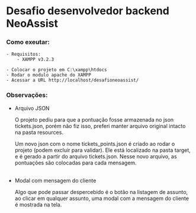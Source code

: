 # Desafio desenvolvedor backend NeoAssist

### Como exeutar:

    - Requisitos:
        - XAMPP v3.2.3

    - Colocar o projeto em C:\xampp\htdocs
    - Rodar o modulo apache do XAMPP
    - Acessar a URL http://localhost/desafioneoassist/

### Observações:
    
* Arquivo JSON

    O projeto pediu para que a pontuação fosse armazenada no json tickets.json, porém não fiz isso, 
    preferi manter arquivo original intacto na pasta resources. 

    Um novo json com o nome tickets_points.json é criado ao rodar o projeto (podem excluir para validar). 
    Ele está localizado na pasta target, e é gerado a partir do arquivo tickets.json.
    Nesse novo arquivo, as pontuações são colocadas para cada mensagem.
<br/><br/>

* Modal com mensagem do cliente

    Algo que pode passar despercebido é o botão na listagem de assunto, ao clicar em qualquer assunto,
    uma modal com a mensagem do cliente é mostrada na tela.
